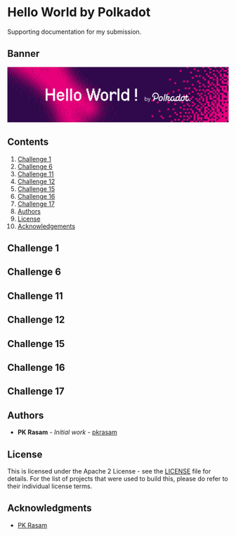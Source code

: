 # Hello World by Polkadot

Supporting documentation for my submission.

## Banner

![Banner](images/hello-world-by-polkadot.png)

## Contents

1. [Challenge 1](#challenge-1)
1. [Challenge 6](#challenge-6)
1. [Challenge 11](#challenge-11)
1. [Challenge 12](#challenge-12)
1. [Challenge 15](#challenge-15)
1. [Challenge 16](#challenge-16)
1. [Challenge 17](#challenge-17)
1. [Authors](#authors)
1. [License](#license)
1. [Acknowledgements](#acknowledgements)


## Challenge 1

## Challenge 6

## Challenge 11

## Challenge 12

## Challenge 15

## Challenge 16

## Challenge 17

## Authors

* **PK Rasam** - *Initial work* - [pkrasam](https://github.com/pkrasam)

## License

This is licensed under the Apache 2 License - see the [LICENSE](LICENSE) file for details. For the list of projects that were used to build this, please do refer to their individual license terms.

## Acknowledgments

* [PK Rasam](https://github.com/pkrasam)
